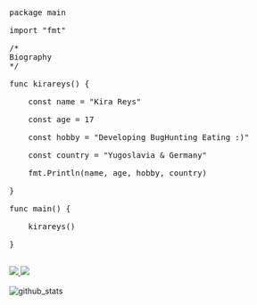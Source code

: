 <pre>package main

import "fmt"

/*
Biography
*/

func kirareys() { <br>
	const name = "Kira Reys" <br>
	const age = 17 <br>
	const hobby = "Developing BugHunting Eating :)" <br>
	const country = "Yugoslavia & Germany" <br>
	fmt.Println(name, age, hobby, country) <br>
}

func main() { <br>
	kirareys() <br>
}
</pre>
<br>
<a href="https://discord.com/"><img src="https://img.shields.io/badge/Discord-Kira%20Reys%232749-blue?style=plastic&logo=discord.svg" /> </a>
<a href="https://instagram.com/kira.reys"><img src="https://img.shields.io/badge/Instagram-Kira%20Reys-purple?style=plastic&logo=instagram"/> </a>
<br><br>
<center><img align="left" alt="github_stats" src="https://github-readme-stats.vercel.app/api?username=KiraReys&show_icons=true&theme=radical">

